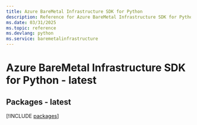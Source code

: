 ```yaml
---
title: Azure BareMetal Infrastructure SDK for Python
description: Reference for Azure BareMetal Infrastructure SDK for Python
ms.date: 03/31/2025
ms.topic: reference
ms.devlang: python
ms.service: baremetalinfrastructure
---
```

# Azure BareMetal Infrastructure SDK for Python - latest
## Packages - latest
[!INCLUDE [packages](baremetal-infrastructure-index.md)]